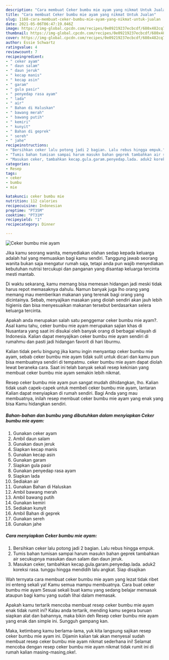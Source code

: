 ```yaml
---
description: "Cara membuat Ceker bumbu mie ayam yang nikmat Untuk Jualan"
title: "Cara membuat Ceker bumbu mie ayam yang nikmat Untuk Jualan"
slug: 1168-cara-membuat-ceker-bumbu-mie-ayam-yang-nikmat-untuk-jualan
date: 2021-05-06T06:47:19.046Z
image: https://img-global.cpcdn.com/recipes/0e09219237ecbcdf/680x482cq70/ceker-bumbu-mie-ayam-foto-resep-utama.jpg
thumbnail: https://img-global.cpcdn.com/recipes/0e09219237ecbcdf/680x482cq70/ceker-bumbu-mie-ayam-foto-resep-utama.jpg
cover: https://img-global.cpcdn.com/recipes/0e09219237ecbcdf/680x482cq70/ceker-bumbu-mie-ayam-foto-resep-utama.jpg
author: Essie Schwartz
ratingvalue: 4
reviewcount: 7
recipeingredient:
- " ceker ayam"
- " daun salam"
- " daun jeruk"
- " kecap manis"
- " kecap asin"
- " garam"
- " gula pasir"
- " penyedap rasa ayam"
- " lada"
- " air"
- " Bahan di Haluskan"
- " bawang merah"
- " bawang putih"
- " kemiri"
- " kunyit"
- " Bahan di geprek"
- " sereh"
- " jahe"
recipeinstructions:
- "Bersihkan ceker lalu potong jadi 2 bagian. Lalu rebus hingga empuk."
- "Tumis bahan tumisan sampai harum masukn bahan geprek tambahkan air secukupnya masukan daun salam dan daun jeruk."
- "Masukan ceker, tambahkan kecap.gula.garam.penyedap.lada. aduk2 koreksi rasa. tunggu hingga mendidih lalu angkat. Siap disajikan"
categories:
- Resep
tags:
- ceker
- bumbu
- mie

katakunci: ceker bumbu mie 
nutrition: 112 calories
recipecuisine: Indonesian
preptime: "PT35M"
cooktime: "PT31M"
recipeyield: "1"
recipecategory: Dinner

---
```



![Ceker bumbu mie ayam](https://img-global.cpcdn.com/recipes/0e09219237ecbcdf/680x482cq70/ceker-bumbu-mie-ayam-foto-resep-utama.jpg)

Jika kamu seorang wanita, menyediakan olahan sedap kepada keluarga adalah hal yang memuaskan bagi kamu sendiri. Tanggung jawab seorang  wanita bukan saja mengatur rumah saja, tetapi anda pun wajib menyediakan kebutuhan nutrisi tercukupi dan panganan yang disantap keluarga tercinta mesti mantab.

Di waktu  sekarang, kamu memang bisa memesan hidangan jadi meski tidak harus repot memasaknya dahulu. Namun banyak juga lho orang yang memang mau memberikan makanan yang terenak bagi orang yang dicintainya. Sebab, menyajikan masakan yang diolah sendiri akan jauh lebih higienis dan bisa menyesuaikan makanan tersebut berdasarkan selera keluarga tercinta. 



Apakah anda merupakan salah satu penggemar ceker bumbu mie ayam?. Asal kamu tahu, ceker bumbu mie ayam merupakan sajian khas di Nusantara yang saat ini disukai oleh banyak orang di berbagai wilayah di Indonesia. Kalian dapat menyajikan ceker bumbu mie ayam sendiri di rumahmu dan pasti jadi hidangan favorit di hari liburmu.

Kalian tidak perlu bingung jika kamu ingin menyantap ceker bumbu mie ayam, sebab ceker bumbu mie ayam tidak sulit untuk dicari dan kamu pun bisa membuatnya sendiri di tempatmu. ceker bumbu mie ayam dapat diolah lewat beraneka cara. Saat ini telah banyak sekali resep kekinian yang membuat ceker bumbu mie ayam semakin lebih nikmat.

Resep ceker bumbu mie ayam pun sangat mudah dihidangkan, lho. Kalian tidak usah capek-capek untuk membeli ceker bumbu mie ayam, lantaran Kalian dapat menyiapkan di rumah sendiri. Bagi Anda yang mau membuatnya, inilah resep membuat ceker bumbu mie ayam yang enak yang bisa Kamu hidangkan sendiri.

<!--inarticleads1-->

##### Bahan-bahan dan bumbu yang dibutuhkan dalam menyiapkan Ceker bumbu mie ayam:

1. Gunakan  ceker ayam
1. Ambil  daun salam
1. Gunakan  daun jeruk
1. Siapkan  kecap manis
1. Gunakan  kecap asin
1. Gunakan  garam
1. Siapkan  gula pasir
1. Gunakan  penyedap rasa ayam
1. Siapkan  lada
1. Sediakan  air
1. Gunakan  Bahan di Haluskan
1. Ambil  bawang merah
1. Ambil  bawang putih
1. Gunakan  kemiri
1. Sediakan  kunyit
1. Ambil  Bahan di geprek
1. Gunakan  sereh
1. Gunakan  jahe




<!--inarticleads2-->

##### Cara menyiapkan Ceker bumbu mie ayam:

1. Bersihkan ceker lalu potong jadi 2 bagian. Lalu rebus hingga empuk.
1. Tumis bahan tumisan sampai harum masukn bahan geprek tambahkan air secukupnya masukan daun salam dan daun jeruk.
1. Masukan ceker, tambahkan kecap.gula.garam.penyedap.lada. aduk2 koreksi rasa. tunggu hingga mendidih lalu angkat. Siap disajikan




Wah ternyata cara membuat ceker bumbu mie ayam yang lezat tidak ribet ini enteng sekali ya! Kamu semua mampu membuatnya. Cara buat ceker bumbu mie ayam Sesuai sekali buat kamu yang sedang belajar memasak ataupun bagi kamu yang sudah lihai dalam memasak.

Apakah kamu tertarik mencoba membuat resep ceker bumbu mie ayam enak tidak rumit ini? Kalau anda tertarik, mending kamu segera buruan siapkan alat dan bahannya, maka bikin deh Resep ceker bumbu mie ayam yang enak dan simple ini. Sungguh gampang kan. 

Maka, ketimbang kamu berlama-lama, yuk kita langsung sajikan resep ceker bumbu mie ayam ini. Dijamin kalian tak akan menyesal sudah membuat resep ceker bumbu mie ayam nikmat sederhana ini! Selamat mencoba dengan resep ceker bumbu mie ayam nikmat tidak rumit ini di rumah kalian masing-masing,oke!.

